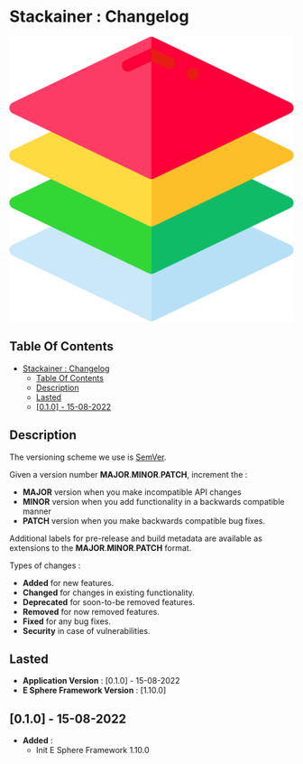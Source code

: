 # Stackainer : Changelog

![Icon](./icon.png)

## Table Of Contents

- [Stackainer : Changelog](#stackainer--changelog)
  - [Table Of Contents](#table-of-contents)
  - [Description](#description)
  - [Lasted](#lasted)
  - [[0.1.0] - 15-08-2022](#010---15-08-2022)

## Description

The versioning scheme we use is [SemVer](http://semver.org/).

Given a version number **MAJOR**.**MINOR**.**PATCH**, increment the :

- **MAJOR** version when you make incompatible API changes
- **MINOR** version when you add functionality in a backwards compatible manner
- **PATCH** version when you make backwards compatible bug fixes.

Additional labels for pre-release and build metadata are available as extensions to the **MAJOR**.**MINOR**.**PATCH** format.

Types of changes :

- **Added** for new features.
- **Changed** for changes in existing functionality.
- **Deprecated** for soon-to-be removed features.
- **Removed** for now removed features.
- **Fixed** for any bug fixes.
- **Security** in case of vulnerabilities.

## Lasted

- **Application Version** : [0.1.0] - 15-08-2022
- **E Sphere Framework Version** : [1.10.0]

## [0.1.0] - 15-08-2022

- **Added** :
  - Init E Sphere Framework 1.10.0
